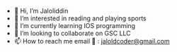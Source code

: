 - 👋 Hi, I’m Jaloliddin 
- 👀 I’m interested in reading and playing sports
- 🌱 I’m currently learning IOS programming
- 💞️ I’m looking to collaborate on GSC LLC
- 📫 How to reach me email 📧 : jaloldcoder@gmail.com





<!---
jaloldcoder98/jaloldcoder98 is a ✨ special ✨ repository because its `README.md` (this file) appears on your GitHub profile.
You can click the Preview link to take a look at your changes.
--->
